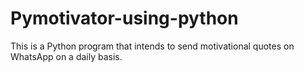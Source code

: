 # Pymotivator-using-python
This is a Python program that intends to send motivational quotes on WhatsApp on a daily basis. 
